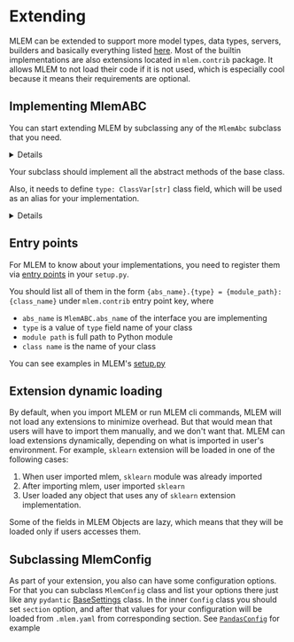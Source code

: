 # Extending

MLEM can be extended to support more model types, data types, servers, builders
and basically everything listed [here](/doc/object-reference/mlem-abcs). Most of
the builtin implementations are also extensions located in `mlem.contrib`
package. It allows MLEM to not load their code if it is not used, which is
especially cool because it means their requirements are optional.

## Implementing MlemABC

You can start extending MLEM by subclassing any of the `MlemAbc` subclass that
you need.

<details>

### You can even try to add new `MlemObject` type or new `MlemAbc` interface

But no one tried it so far ;)

</details>

Your subclass should implement all the abstract methods of the base class.

Also, it needs to define `type: ClassVar[str]` class field, which will be used
as an alias for your implementation.

<details>

### Default `type` value

By default, `type` will have `<module>.<class name>` value, but that's not very
handy to type in cli, e.g. you'll need to run
`mlem serve model my_awesome_package.submodule_of_my_awesome_package.abstract.bean.factory.MyAwesomeServerImplementation`
instead of `mlem serve model ъуъ` if you don't set `type: ClassVar = "ъуъ"` for
your class

</details>

## Entry points

For MLEM to know about your implementations, you need to register them via
[entry points](https://packaging.python.org/en/latest/specifications/entry-points/)
in your `setup.py`.

You should list all of them in the form
`{abs_name}.{type} = {module_path}:{class_name}` under `mlem.contrib` entry
point key, where

- `abs_name` is `MlemABC.abs_name` of the interface you are implementing
- `type` is a value of `type` field name of your class
- `module path` is full path to Python module
- `class name` is the name of your class

You can see examples in MLEM's
[setup.py](https://github.com/iterative/mlem/blob/main/setup.py)

## Extension dynamic loading

By default, when you import MLEM or run MLEM cli commands, MLEM will not load
any extensions to minimize overhead. But that would mean that users will have to
import them manually, and we don't want that. MLEM can load extensions
dynamically, depending on what is imported in user's environment. For example,
`sklearn` extension will be loaded in one of the following cases:

1. When user imported mlem, `sklearn` module was already imported
2. After importing mlem, user imported `sklearn`
3. User loaded any object that uses any of `sklearn` extension implementation.

<admon type="info">

Some of the fields in MLEM Objects are lazy, which means that they will be
loaded only if users accesses them.

</admon>

## Subclassing MlemConfig

As part of your extension, you also can have some configuration options. For
that you can subclass `MlemConfig` class and list your options there just like
any `pydantic`
[BaseSettings](https://pydantic-docs.helpmanual.io/usage/settings/) class. In
the inner `Config` class you should set `section` option, and after that values
for your configuration will be loaded from `.mlem.yaml` from corresponding
section. See
[`PandasConfig`](https://github.com/iterative/mlem/blob/main/mlem/contrib/pandas.py)
for example
